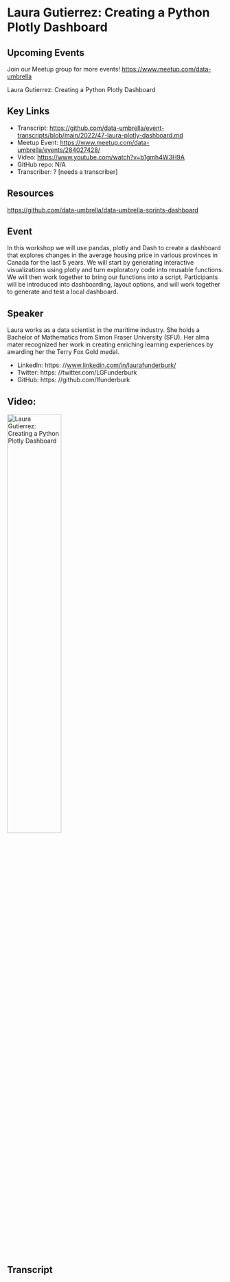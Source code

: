 # Laura Gutierrez: Creating a Python Plotly Dashboard

## Upcoming Events
Join our Meetup group for more events!
https://www.meetup.com/data-umbrella

Laura Gutierrez: Creating a Python Plotly Dashboard

## Key Links
- Transcript: https://github.com/data-umbrella/event-transcripts/blob/main/2022/47-laura-plotly-dashboard.md
- Meetup Event: https://www.meetup.com/data-umbrella/events/284027428/
- Video: https://www.youtube.com/watch?v=b1gmh4W3H9A
- GitHub repo: N/A
- Transcriber:  ? [needs a transcriber]

## Resources
https://github.com/data-umbrella/data-umbrella-sprints-dashboard

## Event

In this workshop we will use pandas, plotly and Dash to create a dashboard that explores changes in the average housing price in various provinces in Canada for the last 5 years. We will start by generating interactive visualizations using plotly and turn exploratory code into reusable functions. We will then work together to bring our functions into a script. Participants will be introduced into dashboarding, layout options, and will work together to generate and test a local dashboard.

## Speaker

Laura works as a data scientist in the maritime industry. She holds a Bachelor of Mathematics from Simon Fraser University (SFU). Her alma mater recognized her work in creating enriching learning experiences by awarding her the Terry Fox Gold medal.

- LinkedIn: https: //www.linkedin.com/in/laurafunderburk/
- Twitter: https: //twitter.com/LGFunderburk
- GitHub: https: //github.com/lfunderburk

## Video:  
<a href="http://www.youtube.com/watch?feature=player_embedded&v=b1gmh4W3H9A" target="_blank"><img src="http://img.youtube.com/vi/b1gmh4W3H9A/0.jpg"
alt=" Laura Gutierrez: Creating a Python Plotly Dashboard" width="50%" /></a>


## Transcript
